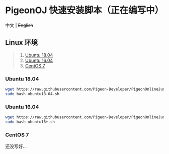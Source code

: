 # PigeonOJ 快速安装脚本（正在编写中）

中文  | ~~English~~

## Linux 环境

> 1. [Ubuntu 18.04](#Ubuntu-1804)
> 2. [Ubuntu 16.04](#Ubuntu-1604)
> 3. [CentOS 7](#CentOS-7)

### Ubuntu 18.04

```bash
wget https://raw.githubusercontent.com/Pigeon-Developer/PigeonOnlineJudgeDeploy/master/sh/ubuntu18.04.sh
sudo bash ubuntu18.04.sh
```

### Ubuntu 16.04

```bash
wget https://raw.githubusercontent.com/Pigeon-Developer/PigeonOnlineJudgeDeploy/master/sh/ubuntu16%2B.sh
sudo bash ubuntu16+.sh
```

### CentOS 7

还没写好...
